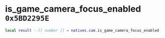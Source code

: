 # is_game_camera_focus_enabled `0x5BD2295E`

```lua
local result --[[ number ]] = natives.cam.is_game_camera_focus_enabled()
```